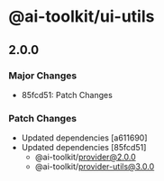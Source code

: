 # @ai-toolkit/ui-utils

## 2.0.0

### Major Changes

- 85fcd51: Patch Changes

### Patch Changes

- Updated dependencies [a611690]
- Updated dependencies [85fcd51]
  - @ai-toolkit/provider@2.0.0
  - @ai-toolkit/provider-utils@3.0.0
